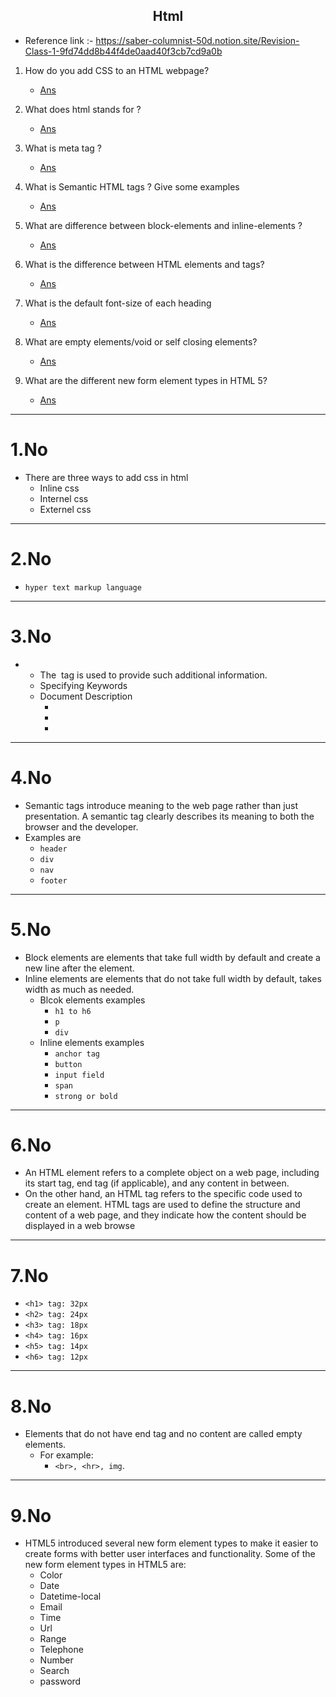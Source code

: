 ## <center> Html </center>

- Reference link :- https://saber-columnist-50d.notion.site/Revision-Class-1-9fd74dd8b44f4de0aad40f3cb7cd9a0b
1. How do you add CSS to an HTML webpage? 
   - [Ans](https://github.com/alalUDDIN123/interview_preparation/tree/main/html#1no)

2. What does html stands for ?
   - [Ans](https://github.com/alalUDDIN123/interview_preparation/tree/main/html#2no)

3. What is meta tag ?
   - [Ans](https://github.com/alalUDDIN123/interview_preparation/tree/main/html#3no)

4. What is Semantic HTML tags ? Give some examples
   - [Ans](https://github.com/alalUDDIN123/interview_preparation/tree/main/html#4no)

5. What are  difference between block-elements and inline-elements ?  
   - [Ans](https://github.com/alalUDDIN123/interview_preparation/tree/main/html#5no)

6. What is the difference between HTML elements and tags?
   - [Ans](https://github.com/alalUDDIN123/interview_preparation/tree/main/html#6no)

7. What is the default font-size of each heading
   - [Ans](https://github.com/alalUDDIN123/interview_preparation/tree/main/html#7no)

8. What are empty elements/void or self closing elements?
   - [Ans](https://github.com/alalUDDIN123/interview_preparation/tree/main/html#8no)

9. What are the different new form element types in HTML 5?
   - [Ans](https://github.com/alalUDDIN123/interview_preparation/tree/main/html#9no)

---
# 1.No
  - There are three ways to add css in html
    - Inline css
    - Internel css
    - Externel css
---
# 2.No
  - `hyper text markup language`  
---
# 3.No
 -   - The <meta> tag is used to provide such additional information.
     - Specifying Keywords
     - Document Description 
        - <meta name = "keywords" content = "HTML, Meta Tags, Metadata" />
        - <meta name = "description" content = "Learning about Meta Tags." />
        - <meta name = "author" content = "Mahnaz Mohtashim" />
---
# 4.No
 -  Semantic tags introduce meaning to the web page rather than just presentation. A semantic tag clearly describes its meaning to both the browser and the developer. 
   - Examples are
     - `header`
     - `div`
     - `nav`
     - `footer`            
---
# 5.No
  - Block elements are elements that take full width by default and create a new line after the element.
  - Inline elements are elements that do not take full width by default, takes width as much as needed.
    - Blcok elements examples
      - `h1 to h6`
      - `p`
      - `div`
    - Inline elements examples
      - `anchor tag`
      - `button`
      - `input field`  
      - `span`
      - `strong or bold`
---
# 6.No
   - An HTML element refers to a complete object on a web page, including its start tag, end tag (if applicable), and any content in between.
   - On the other hand, an HTML tag refers to the specific code used to create an element. HTML tags are used to define the structure and content of a web page, and they indicate how the content should be displayed in a web browse      
---
# 7.No
  -  `<h1> tag: 32px`
  -  `<h2> tag: 24px`
  -  `<h3> tag: 18px`
  -  `<h4> tag: 16px`
  -  `<h5> tag: 14px`
  -  `<h6> tag: 12px`
---
# 8.No
  - Elements that do not have end tag and no content are called empty elements. 
    - For example: 
      - `<br>, <hr>, img`.  
---
# 9.No
  - HTML5 introduced several new form element types to make it easier to create forms with better user interfaces and functionality. Some of the new form element types in HTML5 are:
    - Color
    - Date
    - Datetime-local
    - Email
    - Time
    - Url
    - Range
    - Telephone
    - Number
    - Search
    - password      
  